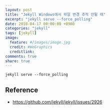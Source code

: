 ```yaml
---
layout: post
title: "Jekyll Windows에서 파일 변경 추적 안될 때"
excerpt: "jekyll serve --force_polling"
date: 2018-04-17 00:00:00 +0900
categories: "jekyll"
tags: [jekyll]
image:
  feature: #/images/image.jpg
  credit: #WeGraphics
  creditlink: 
comments: true
share: true
---
```


```
jekyll serve --force_polling
```

## Reference

* https://github.com/jekyll/jekyll/issues/2926
